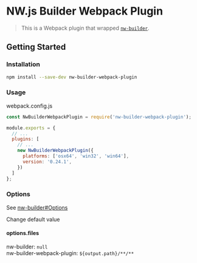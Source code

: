 # NW.js Builder Webpack Plugin

> This is a Webpack plugin that wrapped [`nw-builder`](https://github.com/nwjs-community/nw-builder).

## Getting Started

###  Installation

```sh
npm install --save-dev nw-builder-webpack-plugin
```

### Usage

webpack.config.js

```js
const NwBuilderWebpackPlugin = require('nw-builder-webpack-plugin');

module.exports = {
  // ...
  plugins: [
    // ...
    new NwBuilderWebpackPlugin({
      platforms: ['osx64', 'win32', 'win64'],
      version: '0.24.1',
    })
  ]
};
```

### Options

See [nw-builder#Options](https://github.com/nwjs-community/nw-builder#options)

Change default value

#### options.files
nw-builder: `null`  
nw-builder-webpack-plugin: `${output.path}/**/**`
